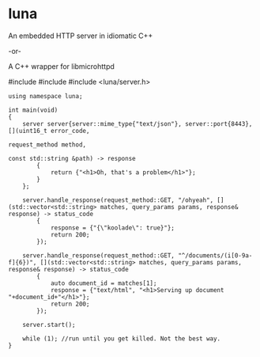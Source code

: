 # luna

An embedded HTTP server in idiomatic C++

-or-

A C++ wrapper for libmicrohttpd

#include <string>
#include <iostream>
#include <luna/server.h>

    using namespace luna;
    
    int main(void)
    {
        server server{server::mime_type{"text/json"}, server::port{8443}, [](uint16_t error_code,
                                                                             request_method method,
                                                                             const std::string &path) -> response
            {
                return {"<h1>Oh, that's a problem</h1>"};
            }
        };
    
        server.handle_response(request_method::GET, "/ohyeah", [](std::vector<std::string> matches, query_params params, response& response) -> status_code
            {
                response = {"{\"koolade\": true}"};
                return 200;
            });
    
        server.handle_response(request_method::GET, "^/documents/(i[0-9a-f]{6})", [](std::vector<std::string> matches, query_params params, response& response) -> status_code
            {
                auto document_id = matches[1];
                response = {"text/html", "<h1>Serving up document "+document_id+"</h1>"};
                return 200;
            });
    
        server.start();
    
        while (1); //run until you get killed. Not the best way.
    }